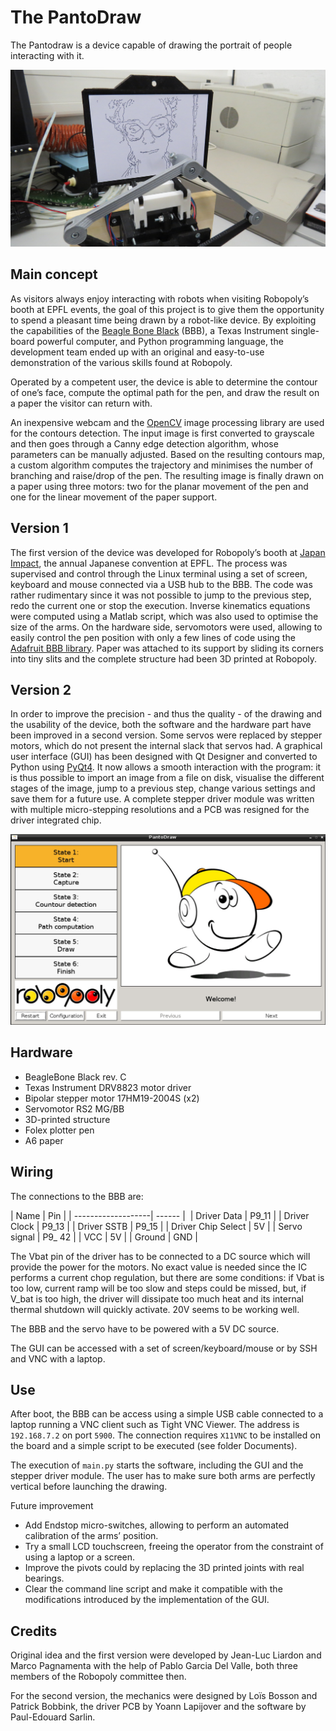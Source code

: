 # The PantoDraw
The Pantodraw is a device capable of drawing the portrait of people interacting with it. 

<img src="https://github.com/Robopoly/PantoDraw/blob/version_2/Documents/image_1.JPG" width=“250”>

## Main concept
As visitors always enjoy interacting with robots when visiting Robopoly’s booth at EPFL events, the goal of this project is to give them the opportunity to spend a pleasant time being drawn by a robot-like device. 
By exploiting the capabilities of the [Beagle Bone Black](https://beagleboard.org/black) (BBB), a Texas Instrument single-board powerful computer, and Python programming language, the development team ended up with an original and easy-to-use demonstration of the various skills found at Robopoly.

Operated by a competent user, the device is able to determine the contour of one’s face, compute the optimal path for the pen, and draw the result on a paper the visitor can return with.

An inexpensive webcam and the [OpenCV](http://opencv.org/) image processing library are used for the contours detection. The input image is first converted to grayscale and then goes through a Canny edge detection algorithm, whose parameters can be manually adjusted.
Based on the resulting contours map, a custom algorithm computes the trajectory and minimises the number of branching and raise/drop of the pen.
The resulting image is finally drawn on a paper using three motors: two for the planar movement of the pen and one for the linear movement of the paper support.

## Version 1

The first version of the device was developed for Robopoly’s booth at [Japan Impact](http://www.japan-impact.ch/en/), the annual Japanese convention at EPFL. The process was supervised and control through the Linux terminal using a set of screen, keyboard and mouse connected via a USB hub to the BBB.
The code was rather rudimentary since it was not possible to jump to the previous step, redo the current one or stop the execution. Inverse kinematics equations were computed using a Matlab script, which was also used to optimise the size of the arms.
On the hardware side, servomotors were used, allowing to easily control the pen position with only a few lines of code using the [Adafruit BBB library](https://learn.adafruit.com/setting-up-io-python-library-on-beaglebone-black). Paper was attached to its support by sliding its corners into tiny slits and the complete structure had been 3D printed at Robopoly.

## Version 2

In order to improve the precision - and thus the quality - of the drawing and the usability of the device, both the software and the hardware part have been improved in a second version.
Some servos were replaced by stepper motors, which do not present the internal slack that servos had.
A graphical user interface (GUI) has been designed with Qt Designer and converted to Python using [PyQt4](https://www.riverbankcomputing.com/software/pyqt/intro). It now allows a smooth interaction with the program: it is thus possible to import an image from a file on disk, visualise the different stages of the image, jump to a previous step, change various settings and save them for a future use.
A complete stepper driver module was written with multiple micro-stepping resolutions and a PCB was resigned for the driver integrated chip.

<img src="https://github.com/Robopoly/PantoDraw/blob/version_2/GUI_src/gui_screenshot_1.jpg" width=“10”>

## Hardware

* BeagleBone Black rev. C
* Texas Instrument DRV8823 motor driver
* Bipolar stepper motor 17HM19-2004S (x2)
* Servomotor RS2 MG/BB
* 3D-printed structure
* Folex plotter pen
* A6 paper

## Wiring

The connections to the BBB are:


| Name               | Pin    |
| -------------------| ------ | 
| Driver Data        | P9_11  |
| Driver Clock       | P9_13  |
| Driver SSTB        | P9_15  |
| Driver Chip Select | 5V     |
| Servo signal       | P9_ 42 |
| VCC                | 5V     |
| Ground             | GND    |


The Vbat pin of the driver has to be connected to a DC source which will provide the power for the motors. No exact value is needed since the IC performs a current chop regulation, but there are some conditions: if Vbat is too low, current ramp will be too slow and steps could be missed, but, if V_bat is too high, the driver will dissipate too much heat and its internal thermal shutdown will quickly activate. 20V seems to be working well.

The BBB and the servo have to be powered with a 5V DC source.

The GUI can be accessed with a set of screen/keyboard/mouse or by SSH and VNC with a laptop.

## Use

After boot, the BBB can be access using a simple USB cable connected to a laptop running a VNC client such as Tight VNC Viewer. The address is `192.168.7.2` on port `5900`. The connection requires `X11VNC` to be installed on the board and a simple script to be executed (see folder Documents).

The execution of `main.py` starts the software, including the GUI and the stepper driver module. The user has to make sure both arms are perfectly vertical before launching the drawing.

Future improvement

* Add Endstop micro-switches, allowing to perform an automated calibration of the arms’ position.
* Try a small LCD touchscreen, freeing the operator from the constraint of using a laptop or a screen.
* Improve the pivots could by replacing the 3D printed joints with real bearings.
* Clear the command line script and make it compatible with the modifications introduced by the implementation of the GUI.

## Credits

Original idea and the first version were developed by Jean-Luc Liardon and Marco Pagnamenta with the help of Pablo Garcia Del Valle, both three members of the Robopoly committee then.

For the second version, the mechanics were designed by Loïs Bosson and Patrick Bobbink, the driver PCB by Yoann Lapijover and the software by Paul-Edouard Sarlin.


